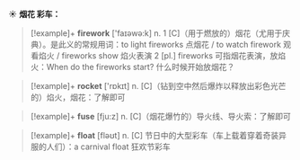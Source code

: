 ☀ <span class="category">**烟花 彩车：**</span>
>[!example]+ <span class="vocabulary">**firework**</span> ['faɪəwə:k] 
> <span class="definition">n. 1 [C]（用于燃放的）烟花（尤用于庆典）。是此义的常规用词：</span>to light fireworks 点烟花 / to watch firework 观看焰火 / fireworks show 焰火表演 <span class="definition">2 [pl.] fireworks 可指烟花表演，放焰火：</span>When do the fireworks start? 什么时候开始放烟花？

>[!example]+ <span class="vocabulary">**rocket**</span> ['rɒkɪt] 
> <span class="definition">n. [C]（钻到空中然后爆炸以释放出彩色光芒的）焰火，烟花：</span>了解即可
           
>[!example]+ <span class="vocabulary">**fuse**</span> [fju:z]
> <span class="definition">n. [C]（烟花爆竹的）导火线、导火索：</span>了解即可

>[!example]+ <span class="vocabulary">**float**</span> [fləʊt] 
> <span class="definition">n. [C] 节日中的大型彩车（车上载着穿着奇装异服的人们）：</span>a carnival float 狂欢节彩车

